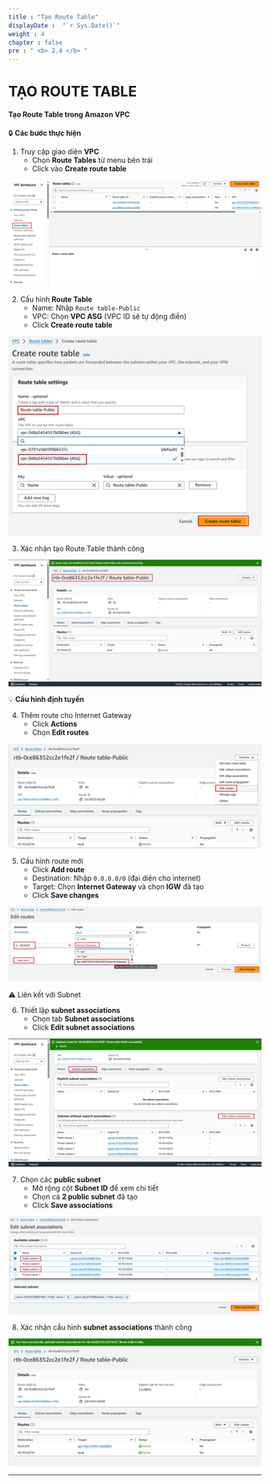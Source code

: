 ```yaml
---
title : "Tạo Route Table"
displayDate :  "`r Sys.Date()`"
weight : 4
chapter : false
pre : " <b> 2.4 </b> "
---
```


# TẠO ROUTE TABLE

#### Tạo Route Table trong Amazon VPC

🔒 **Các bước thực hiện**

1. Truy cập giao diện **VPC**
    - Chọn **Route Tables** từ menu bên trái
    - Click vào **Create route table**

![Tạo Route Table](/images/2/2-4/0001.png?featherlight=false&width=90pc)

2. Cấu hình **Route Table**
    - Name: Nhập `Route table-Public`
    - VPC: Chọn **VPC ASG** (VPC ID sẽ tự động điền)
    - Click **Create route table**

![Tạo Route Table](/images/2/2-4/0002.png?featherlight=false&width=90pc)

3. Xác nhận tạo Route Table thành công

![Tạo Route Table](/images/2/2-4/0003.png?featherlight=false&width=90pc)

💡 **Cấu hình định tuyến**

4. Thêm route cho Internet Gateway
    - Click **Actions**
    - Chọn **Edit routes**

![Tạo Route Table](/images/2/2-4/0004.png?featherlight=false&width=90pc)

5. Cấu hình route mới
    - Click **Add route**
    - Destination: Nhập `0.0.0.0/0` (đại diện cho internet)
    - Target: Chọn **Internet Gateway** và chọn **IGW** đã tạo
    - Click **Save changes**

![Tạo Route Table](/images/2/2-4/0005.png?featherlight=false&width=90pc)

⚠️ Liên kết với Subnet

6. Thiết lập **subnet associations**
    - Chọn tab **Subnet associations**
    - Click **Edit subnet associations**

![Tạo Route Table](/images/2/2-4/0006.png?featherlight=false&width=90pc)

7. Chọn các **public subnet**
    - Mở rộng cột **Subnet ID** để xem chi tiết
    - Chọn cả **2 public subnet** đã tạo
    - Click **Save associations**

![Tạo Route Table](/images/2/2-4/0007.png?featherlight=false&width=90pc)

8. Xác nhận cấu hình **subnet associations** thành công

![Tạo Route Table](/images/2/2-4/0008.png?featherlight=false&width=90pc)

---